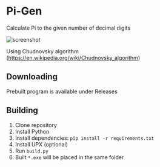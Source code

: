 # Pi-Gen
Calculate Pi to the given number of decimal digits

![screenshot](https://user-images.githubusercontent.com/40371578/185718295-d81751bb-debe-44d1-8988-59a7e1d0ef7e.png)

Using Chudnovsky algorithm (https://en.wikipedia.org/wiki/Chudnovsky_algorithm)

## Downloading
Prebuilt program is available under Releases

## Building
1. Clone repository
2. Install Python
3. Install dependencies: `pip install -r requirements.txt`
4. Install UPX (optional)
5. Run `build.py`
6. Built `*.exe` will be placed in the same folder
